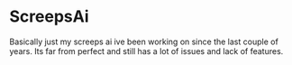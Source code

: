 # ScreepsAi

Basically just my screeps ai ive been working on since the last couple of years. Its far from perfect and still has a lot of issues and lack of features.
